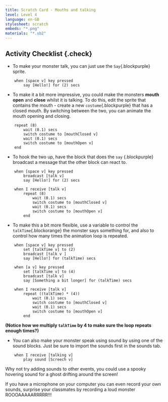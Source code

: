 ```yaml
---
title: Scratch Card - Mouths and talking
level: Level 4
language: en-GB
stylesheet: scratch
embeds: "*.png"
materials: "*.sb2"
---
```


## Activity Checklist {.check}

+ To make your monster talk, you can just use the `Say`{.blockpurple} sprite.
```blocks
	when [space v] key pressed
		say [Hello!] for (2) secs
```
+ To make it a bit more impressive, you could make the monsters **mouth open** and **close** whilst it is talking. To do this, edit the sprite that contains the mouth - create a new `costume`{.blockpurple} that has a closed mouth. By switching between the two, you can animate the mouth opening and closing.
```blocks
	repeat (8)
		wait (0.1) secs
		switch costume to [mouthClosed v]
		wait (0.1) secs
		switch costume to [mouthOpen v]
	end
```
+ To hook the two up, have the block that does the `say` {.blockpurple} broadcast a message that the other block can react to.
```blocks
	when [space v] key pressed
		broadcast [talk v]
		say [Hello!] for (2) secs

	when I receive [talk v]
		repeat (8)
			wait (0.1) secs
			switch costume to [mouthClosed v]
			wait (0.1) secs
			switch costume to [mouthOpen v]
		end
```
+ To make this a bit more flexible, use a variable to control the `talkTime`{.blockorange} the monster says something for, and also to control how many times the animation loop is repeated.
```blocks
	when [space v] key pressed
		set [talkTime v] to (2)
		broadcast [talk v ]
		say [Hello!] for (talkTime) secs

	when [a v] key pressed
		set [talkTime v] to (4)
		broadcast [talk v]
		say [Something a bit longer] for (talkTime) secs

	when I receive [talk v]
		repeat ((talkTime) * (4))
			wait (0.1) secs
			switch costume to [mouthClosed v]
			wait (0.1) secs
			switch costume to [mouthOpen v]
		end
```

**(Notice how we multiply `talkTime` by 4 to make sure the loop repeats enough times?)**

+ You can also make your monster speak using sound by using one of the sound blocks. Just be sure to import the sounds first in the sounds tab.
```blocks
	when I receive [talking v]
		play sound [Screech v]
```

Why not try adding sounds to other events, you could use a spooky hovering sound for a ghost drifting around the screen!

If you have a microphone on your computer you can even record your own sounds, surprise your classmates by recording a loud monster ROOOAAAAARRRRR!!!
